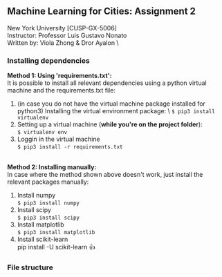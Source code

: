 
## Machine Learning for Cities: Assignment 2
New York University [CUSP-GX-5006] \
Instructor: Professor Luis Gustavo Nonato \
Written by: Viola Zhong & Dror Ayalon \

### Installing dependencies
**Method 1: Using 'requirements.txt':**\
It is possible to install all relevant dependencies using a python virtual machine and the requirements.txt file:

1. (in case you do not have the virtual machine package installed for python3) Installing the virtual environment package: \ 
``
$ pip3 install virtualenv
``
1. Setting up a virtual machine (**while you're on the project folder**): \
``
$ virtualenv env
``
1. Loggin in the virtual machine \
``
$ pip3 install -r requirements.txt
``

\
**Method 2: Installing manually:**\
In case where the method shown above doesn't work, just install the relevant packages manually:

1. Install numpy \
``
$ pip3 install numpy
``
1. Install scipy \
``
$ pip3 install scipy
``
1. Install matplotlib \
``
$ pip3 install matplotlib
``
1. Install scikit-learn \
pip install -U scikit-learn
👍

### File structure
